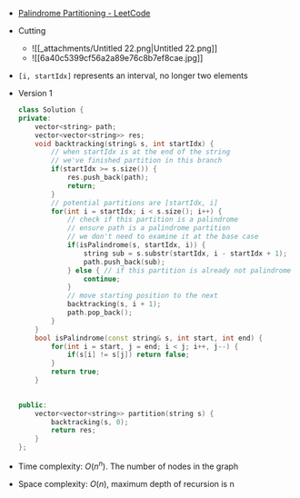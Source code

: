 - [Palindrome Partitioning - LeetCode](https://leetcode.com/problems/palindrome-partitioning/)
- Cutting
    - ![[_attachments/Untitled 22.png|Untitled 22.png]]
    - ![[6a40c5399cf56a2a89e76c8b7ef8cae.jpg]]

- `[i, startIdx]` represents an interval, no longer two elements
- Version 1
    
    ```C++
    class Solution {
    private:
        vector<string> path;
        vector<vector<string>> res;
        void backtracking(string& s, int startIdx) {
            // when startIdx is at the end of the string
            // we've finished partition in this branch
            if(startIdx >= s.size()) {
                res.push_back(path);
                return;
            }
            // potential partitions are [startIdx, i]
            for(int i = startIdx; i < s.size(); i++) {
                // check if this partition is a palindrome
                // ensure path is a palindrome partition
                // we don't need to examine it at the base case
                if(isPalindrome(s, startIdx, i)) {
                    string sub = s.substr(startIdx, i - startIdx + 1);
                    path.push_back(sub);
                } else { // if this partition is already not palindrome, prune it
                    continue;
                }
                // move starting position to the next
                backtracking(s, i + 1);
                path.pop_back();
            }
        }
        bool isPalindrome(const string& s, int start, int end) {
            for(int i = start, j = end; i < j; i++, j--) {
                if(s[i] != s[j]) return false;
            }
            return true;
        }
    
        
    public:
        vector<vector<string>> partition(string s) {
            backtracking(s, 0);
            return res;
        }
    };
    ```
    
- Time complexity: $O(n^n)$﻿. The number of nodes in the graph
- Space complexity: $O(n)$﻿, maximum depth of recursion is n
